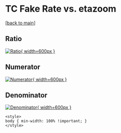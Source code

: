 # TC Fake Rate vs. etazoom

[[back to main](./)]



## Ratio

[![Ratio](../mtv/var/TC_fakerate_stack_etazoom.png){ width=600px }](../mtv/var/TC_fakerate_stack_etazoom.pdf)

## Numerator

[![Numerator](../mtv/num/TC_fakerate_stack_etazoom_num.png){ width=600px }](../mtv/num/TC_fakerate_stack_etazoom_num.pdf)

## Denominator

[![Denominator](../mtv/den/TC_fakerate_stack_etazoom_den.png){ width=600px }](../mtv/den/TC_fakerate_stack_etazoom_den.pdf)


``` {=html}
<style>
body { min-width: 100% !important; }
</style>
```
